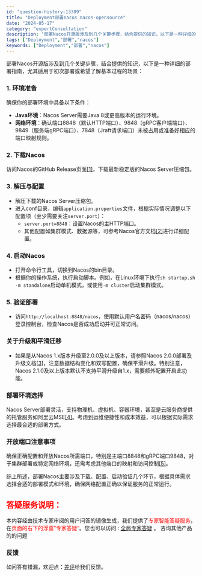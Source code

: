 ```yaml
---
id: "question-history-13389"
title: "Deployment部署nacos nacos-opensource"
date: "2024-05-17"
category: "expertConsultation"
description: "部署Nacos开源版涉及到几个关键步骤，结合提供的知识，以下是一种详细的部署指南，尤其适用于初次部署或希望了解基本过程的场景：### 1. 环境准备确保你的部署环境中具备以下条件：- **Java环境**：Nacos Server需要Java 8或更高版本的运行环境。- **网络环境**：确认端口8"
tags: ["Deployment","部署","nacos"]
keywords: ["Deployment","部署","nacos"]
---
```


部署Nacos开源版涉及到几个关键步骤，结合提供的知识，以下是一种详细的部署指南，尤其适用于初次部署或希望了解基本过程的场景：

### 1. 环境准备
确保你的部署环境中具备以下条件：
- **Java环境**：Nacos Server需要Java 8或更高版本的运行环境。
- **网络环境**：确认端口8848（默认HTTP端口）、9848（gRPC客户端端口）、9849（服务端gRPC端口）、7848（Jraft请求端口）未被占用或准备好相应的端口映射规则。

### 2. 下载Nacos
访问Nacos的GitHub Release页面[[1]](https://github.com/alibaba/nacos/releases)，下载最新稳定版的Nacos Server压缩包。

### 3. 解压与配置
- 解压下载的Nacos Server压缩包。
- 进入conf目录，编辑`application.properties`文件，根据实际情况调整以下配置项（至少需要关注`server.port`）：
  - `server.port=8848`：设置Nacos的主HTTP端口。
  - 其他配置如集群模式、数据源等，可参考Nacos官方文档[[2]](https://nacos.io/docs/latest/)进行详细配置。

### 4. 启动Nacos
- 打开命令行工具，切换到Nacos的bin目录。
- 根据你的操作系统，执行启动脚本。例如，在Linux环境下执行`sh startup.sh -m standalone`启动单机模式，或使用`-m cluster`启动集群模式。

### 5. 验证部署
- 访问`http://localhost:8848/nacos`，使用默认用户名密码（nacos/nacos）登录控制台，检查Nacos是否成功启动并可正常访问。

### 关于升级和平滑迁移
- 如果是从Nacos 1.x版本升级至2.0.0及以上版本，请参照Nacos 2.0.0部署及升级文档[[3]](https://nacos.io/zh-cn/docs/2.0.0-deployment-upgrade.html)，注意数据结构变化和双写配置，确保平滑升级。特别注意，Nacos 2.1.0及以上版本默认不支持平滑升级自1.x，需要额外配置开启此功能。

### 部署环境选择
Nacos Server部署灵活，支持物理机、虚拟机、容器环境，甚至是云服务商提供的托管服务如阿里云MSE[[4]](https://www.aliyun.com/product/aliware/mse)。考虑到运维便捷性和成本效益，可以根据实际需求选择最合适的部署方式。

### 开放端口注意事项
确保正确配置和开放Nacos所需端口，特别是主端口8848和gRPC端口9848，对于集群部署或特定网络环境，还需考虑其他端口的映射和访问控制[[5]](https://nacos.io/docs/latest/guide/admin/cluster-mode-quick-start/)。

综上所述，部署Nacos主要涉及下载、配置、启动验证几个环节，根据具体需求选择合适的部署模式和环境，确保网络配置正确以保证服务的正常运行。
## <font color="#FF0000">答疑服务说明：</font> 

本内容经由技术专家审阅的用户问答的镜像生成，我们提供了<font color="#FF0000">专家智能答疑服务</font>，在<font color="#FF0000">页面的右下的浮窗”专家答疑“</font>。您也可以访问 : [全局专家答疑](https://opensource.alibaba.com/chatBot) 。 咨询其他产品的的问题

### 反馈
如问答有错漏，欢迎点：[差评](https://ai.nacos.io/user/feedbackByEnhancerGradePOJOID?enhancerGradePOJOId=13884)给我们反馈。
